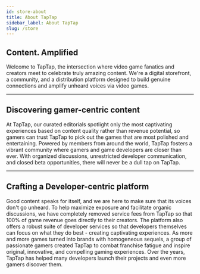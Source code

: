 ```yaml
---
id: store-about
title: About TapTap
sidebar_label: About TapTap
slug: /store
---
```



## **Content. Amplified**

Welcome to TapTap, the intersection where video game fanatics and creators meet to celebrate truly amazing content. We're a digital storefront, a community, and a distribution platform designed to build genuine connections and amplify unheard voices via video games. 

****


## **Discovering gamer-centric content**

At TapTap, our curated editorials spotlight only the most captivating experiences based on content quality rather than revenue potential, so gamers can trust TapTap to pick out the games that are most polished and entertaining. Powered by members from around the world, TapTap fosters a vibrant community where gamers and game developers are closer than ever. With organized discussions, unrestricted developer communication, and closed beta opportunities, there will never be a dull tap on TapTap.

****

## **Crafting a Developer-centric platform**

Good content speaks for itself, and we are here to make sure that its voices don't go unheard. To help maximize exposure and facilitate organic discussions, we have completely removed service fees from TapTap so that 100% of game revenue goes directly to their creators. The platform also offers a robust suite of developer services so that developers themselves can focus on what they do best - creating captivating experiences. As more and more games turned into brands with homogeneous sequels, a group of passionate gamers created TapTap to combat franchise fatigue and inspire original, innovative, and compelling gaming experiences. Over the years, TapTap has helped many developers launch their projects and even more gamers discover them.  
